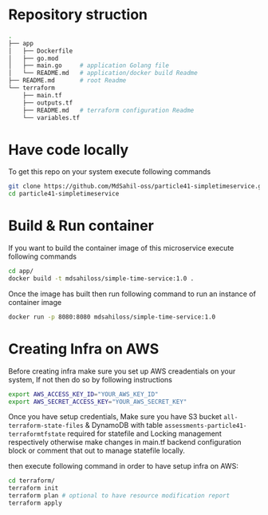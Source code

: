 # Repository struction

```bash
.
├── app
│   ├── Dockerfile
│   ├── go.mod
│   ├── main.go     # application Golang file
│   └── README.md   # application/docker build Readme
├── README.md       # root Readme
└── terraform
    ├── main.tf
    ├── outputs.tf
    ├── README.md   # terraform configuration Readme
    └── variables.tf
```

# Have code locally

To get this repo on your system execute following commands

```bash
git clone https://github.com/MdSahil-oss/particle41-simpletimeservice.git
cd particle41-simpletimeservice
```

# Build & Run container

If you want to build the container image of this microservice execute following commands

```bash
cd app/
docker build -t mdsahiloss/simple-time-service:1.0 .
```

Once the image has built then run following command to run an instance of container image

```bash
docker run -p 8080:8080 mdsahiloss/simple-time-service:1.0
```


# Creating Infra on AWS

Before creating infra make sure you set up AWS creadentials on your system, If not then do so by following instructions

```bash
export AWS_ACCESS_KEY_ID="YOUR_AWS_KEY_ID"
export AWS_SECRET_ACCESS_KEY="YOUR_AWS_SECRET_KEY"
```


Once you have setup credentials, Make sure you have S3 bucket `all-terraform-state-files` & DynamoDB with table `assessments-particle41-terraformtfstate` required for statefile and Locking management respectively otherwise make changes in main.tf backend configuration block or comment that out to manage statefile locally.

then execute following command in order to have setup infra on AWS:

```bash
cd terraform/
terraform init
terraform plan # optional to have resource modification report
terraform apply
```
